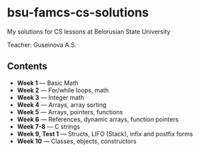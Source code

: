 # bsu-famcs-cs-solutions
My solutions for CS lessons at Belorusian State University

Teacher: Guseinova A.S.

## Contents
* **Week 1** — Basic Math
* **Week 2** — For/while loops, math
* **Week 3** — Integer math
* **Week 4** — Arrays, array sorting
* **Week 5** — Arrays, pointers, functions
* **Week 6** — References, dynamic arrays, function pointers
* **Week 7-8** — C strings
* **Week 9, Test 1** — Structs, LIFO (Stack), infix and postfix forms
* **Week 10** — Classes, objects, constructors
